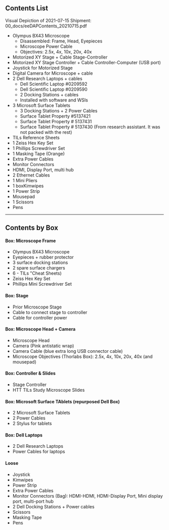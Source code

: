## Contents List

Visual Depiction of 2021-07-15 Shipment: 00_docs/eeDAPContents_20210715.pdf

 * Olympus BX43 Microscope
   * Disassembled: Frame, Head, Eyepieces
   * Microscope Power Cable
   * Objectives: 2.5x, 4x, 10x, 20x, 40x
 * Motorized XY Stage + Cable Stage-Controller
 * Motorized XY Stage Controller + Cable Controller-Computer (USB port)
 * Joystick for Motorized Stage
 * Digital Camera for Microscope + cable
 * 2 Dell Research Laptops + cables
    * Dell Scientific Laptop #0209592
    * Dell Scientific Laptop #0209590
    * 2 Docking Stations + cables
    * Installed with software and WSIs
 * 3 Microsoft Surface Tablets
    * 3 Docking Stations + 2 Power Cables
    * Surface Tablet Property #5137421
    * Surface Tablet Property # 5137431
    * Surface Tablet Property # 5137430 (From research assistant. It was not packed with the rest)
 * TILs Reference Sheets
 * 1 Zeiss Hex Key Set
 * 1 Phillips Screwdriver Set
 * 1 Masking Tape (Orange)
 * Extra Power Cables
 * Monitor Connectors
 * HDMI, Display Port, multi hub
 * 2 Ethernet Cables
 * 1 Mini Pliers
 * 1 boxKimwipes
 * 1 Power Strip
 * Mousepad
 * 1 Scissors
 * Pens
---

## Contents by Box

#### Box: Microscope Frame
 * Olympus BX43 Microscope
 * Eyepieces + rubber protector
 * 3 surface docking stations
 * 2 spare surface chargers
 * 6 - TILs "Cheat Sheets) 
 * Zeiss Hex Key Set
 * Phillips Mini Screwdriver Set

#### Box: Stage
 * Prior Microscope Stage
 * Cable to connect stage to controller
 * Cable for controller power

#### Box: Microscope Head + Camera
 * Microscope Head
 * Camera (Pink antistatic wrap)
 * Camera Cable (blue extra long USB connector cable)
 * Microscope Objectives (Thorlabs Box): 2.5x, 4x, 10x, 20x, 40x (and mousepad)
 
 
 #### Box: Controller & Slides
 * Stage Controller
 * HTT TILs Study Microscope Slides

#### Box: Microsoft Surface TAblets (repurposed Dell Box)
 * 2 Microsoft Surface Tablets
 * 2 Power Cables
 * 2 Stylus for tablets

#### Box: Dell Laptops
 * 2 Dell Research Laptops
 * Power Cables for laptops

#### Loose
 * Joystick
 * Kimwipes
 * Power Strip
 * Extra Power Cables
 * Monitor Connectors (Bag): HDMI-HDMI, HDMI-Display Port, Mini display port, multi-port hub
 * 2 Dell Docking Stations + Power cables
 * Scissors
 * Masking Tape
 * Pens
